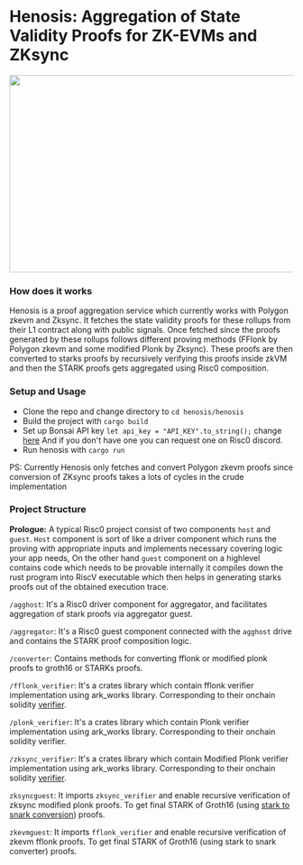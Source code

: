 # Henosis: Aggregation of State Validity Proofs for ZK-EVMs and ZKsync
<div align="center">
  <img src="https://github.com/Banana-Wallet/Henosis/blob/main/agg_imp.webp" width="512" height="350">
</div>

### How does it works
Henosis is a proof aggregation service which currently works with Polygon zkevm and Zksync. It fetches the state validity proofs for these rollups from their L1 contract along with public signals. Once fetched since the proofs generated by these rollups follows different proving methods (FFlonk by Polygon zkevm and some modified Plonk by Zksync). These proofs are then converted to starks proofs by recursively verifying this proofs inside zkVM and then the STARK proofs gets aggregated using Risc0 composition.

### Setup and Usage
- Clone the repo and change directory to `cd henosis/henosis`
- Build the project with `cargo build`
- Set up Bonsai API key `let api_key = "API_KEY".to_string();` change [here](https://github.com/RizeLabs/Henosis/blob/4c0b7e4ab92aed18b11e343ea50c2d94954ac021/converter/src/converter.rs#L53C5-L53C41) And if you don't have one you can request one on Risc0 discord.
- Run henosis with `cargo run`

PS: Currently Henosis only fetches and convert Polygon zkevm proofs since conversion of ZKsync proofs takes a lots of cycles in the crude implementation

### Project Structure 

**Prologue:** A typical Risc0 project consist of two components `host` and `guest`. `Host` component is sort of like a driver component which runs the proving with appropriate inputs and implements necessary covering logic your app needs, On the other hand `guest` component on a highlevel contains code which needs to be provable internally it compiles down the rust program into RiscV executable which then helps in generating starks proofs out of the obtained execution trace.

`/agghost`: It's a Risc0 driver component for aggregator, and facilitates aggregation of stark proofs via aggregator guest.

`/aggregator`: It's a Risc0 guest component connected with the `agghost` drive and contains the STARK proof composition logic.

`/converter`: Contains methods for converting fflonk or modified plonk proofs to groth16 or STARKs proofs.

`/fflonk_verifier`: It's a crates library which contain fflonk verifier implementation using ark_works library. Corresponding to their onchain solidity [verifier](https://github.com/0xPolygonHermez/zkevm-contracts/blob/main/contracts/verifiers/FflonkVerifier.sol).

`/plonk_verifier`: It's a crates library which contain Plonk verifier implementation using ark_works library. Corresponding to their onchain solidity verifier.

`/zksync_verifier`: It's a crates library which contain Modified Plonk verifier implementation using ark_works library. Corresponding to their onchain solidity [verifier](https://etherscan.io/address/0x3390051435ecb25a9610a1cf17d1ba0a228a0560#code).

`zksyncguest`: It imports `zksync_verifier` and enable recursive verification of zksync modified plonk proofs. To get final STARK of Groth16 (using [stark to snark conversion](https://www.risczero.com/blog/on-chain-verification)) proofs.

`zkevmguest`: It imports `fflonk_verifier` and enable recursive verification of zkevm fflonk proofs. To get final STARK of Groth16 (using stark to snark converter) proofs.




